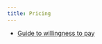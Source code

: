 ```yaml
---
title: Pricing
---
```


* [Guide to willingness to pay](https://www.lennysnewsletter.com/p/the-ultimate-guide-to-willingness)

          